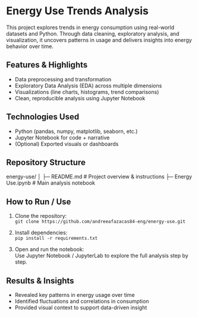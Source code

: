 # Energy Use Trends Analysis

This project explores trends in energy consumption using real-world datasets and Python. Through data cleaning, exploratory analysis, and visualization, it uncovers patterns in usage and delivers insights into energy behavior over time.

## Features & Highlights

- Data preprocessing and transformation  
- Exploratory Data Analysis (EDA) across multiple dimensions  
- Visualizations (line charts, histograms, trend comparisons)  
- Clean, reproducible analysis using Jupyter Notebook  

## Technologies Used

- Python (pandas, numpy, matplotlib, seaborn, etc.)  
- Jupyter Notebook for code + narrative  
- (Optional) Exported visuals or dashboards  

## Repository Structure
energy-use/
│
├─ README.md # Project overview & instructions
├─ Energy Use.ipynb # Main analysis notebook


## How to Run / Use

1. Clone the repository:  
   `git clone https://github.com/andreeafazacas84-eng/energy-use.git`

2. Install dependencies:  
   `pip install -r requirements.txt`

3. Open and run the notebook:  
   Use Jupyter Notebook / JupyterLab to explore the full analysis step by step.

## Results & Insights

- Revealed key patterns in energy usage over time  
- Identified fluctuations and correlations in consumption  
- Provided visual context to support data-driven insight  
